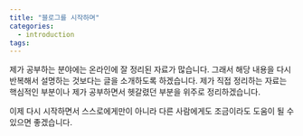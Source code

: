 ```yaml
---
title: "블로그를 시작하며"
categories:
  - introduction
tags:
---
```

제가 공부하는 분야에는 온라인에 잘 정리된 자료가 많습니다. 그래서 해당 내용을 다시 반복해서 설명하는 것보다는 글을 소개하도록 하겠습니다. 제가 직접 정리하는 자료는 핵심적인 부분이나 제가 공부하면서 헷갈렸던 부분을 위주로 정리하겠습니다.

이제 다시 시작하면서 스스로에게만이 아니라 다른 사람에게도 조금이라도 도움이 될 수 있으면 좋겠습니다. 
